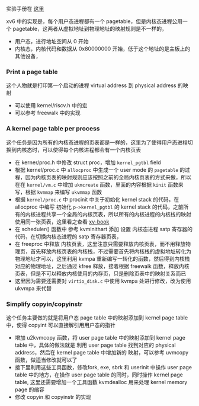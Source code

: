 实验手册在 [这里](https://pdos.csail.mit.edu/6.828/2020/labs/pgtbl.html)

xv6 中的实现是，每个用户态进程都有一个 pagetable，但是内核态进程公用一个 pagetable，这两者从虚拟地址到物理地址的映射规则是不一样的，

- 用户态，进行地址空间从 0 开始
- 内核态，内核代码和数据从 0x80000000 开始，低于这个地址的是主板上的其他设备，

### Print a page table

这个人物就是打印第一个启动的进程 virtual address 到 physical address 的映射

- 可以使用 kernel/riscv.h 中的宏
- 可以参考 freewalk 中的实现

### A kernel page table per process

这个任务是因为所有的内核态进程的页表都是一样的，这里为了使得用户态进程切换到内核态时，可以使得每个内核进程都会有一个内核页表

- 在 kerner/proc.h 中修改 struct proc，增加 `kernel_pgtbl` field
- 根据 kernel/proc.c 中 `allocproc` 中生成一个 user mode 的 `pagetable` 的过程，因为内核页表的映射规则应该按照之前的全局内核页表的方式来做，所以在在 `kernel/vm.c` 中增加 `ukmcreate` 函数，里面的内容根据 `kinit` 函数来写，根据 `kvmmap` 来编写 `ukvmmap` 函数
- 根据 `kernel/proc.c` 中 procinit 中关于初始化 kernel stack 的代码，在 allocproc 中编写 初始化 `p->kernel_pgtbl` 的 kernel stack 的代码，之前所有的内核进程共享一个全局的内核页表，所以所有的内核进程的内核栈的映射使用同一张页表，这里看之查看 [xv-book](https://pdos.csail.mit.edu/6.828/2020/xv6/book-riscv-rev1.pdf)
- 在 scheduler() 函数中 参考 kvminithart 添加 设置 内核态进程 satp 寄存器的代码，在切换内核态进程的 satp 寄存器页表，
- 在 freeproc 中释放 内核页表，这里注意只需要释放内核页表，而不用释放物理页，首先释放内核页表的内核栈，不过需要首先将内核栈的虚拟地址转化为物理地址才可以，这里利用 kvmpa 重新编写一转化的函数，然后得到内核栈对应的物理地址，之后通过 kfree 释放，接着根据 freewalk 函数，释放内核页表，但是不可以释放内核使用的内存页，只是删除页表中的映射关系而已
- 这里因为需要还需要对 `virtio_disk.c` 中使用 kvmpa 处进行修改，改为使用 ukvmpa 来代替

### Simplify copyin/copyinstr

这个任务主要做的就是将用户态 page table 中的映射添加到 kernel page table 中，使得 copyint 可以直接解引用用户态的指针

- 增加 u2kvmcopy 函数，将 user page table 中的映射添加到 kernel page table 中，具体的做法就是 利用 user page table 找到对应的 physical address，然后在 kernel page table 中增加新的 映射，可以参考 uvmcopy 函数，做适当修改就可以了
- 接下里利用这些工具函数，修改fork, exe, sbrk 和 userinit 中操作 user page table 中的地方，在操作 user page table 的同时，同时操作 kernel page table, 这里还需要增加一个工具函数 kvmdealloc 用来处理 kernel memory page 的缩容
- 修改 copyin 和 copyinstr 的实现
